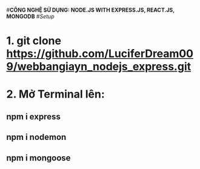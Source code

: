 #**CÔNG NGHỆ SỬ DỤNG: NODE.JS WITH EXPRESS.JS, REACT.JS, MONGODB**
#*Setup*
# 1. git clone https://github.com/LuciferDream009/webbangiayn_nodejs_express.git
# 2. Mở Terminal lên:
## npm i express
## npm i nodemon
## npm i mongoose

